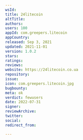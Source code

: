 ```yaml
---
wsId: 
title: 24litecoin
altTitle: 
authors: 
users: 100
appId: com.greepers.litecoin
appCountry: 
released: Sep 3, 2021
updated: 2021-11-01
version: 1.0.2
stars: 
ratings: 
reviews: 
website: https://24litecoin.co.ua
repository: 
issue: 
icon: com.greepers.litecoin.jpg
bugbounty: 
meta: ok
verdict: fewusers
date: 2022-07-31
signer: 
reviewArchive: 
twitter: 
social: 
redirect_from: 

---
```


